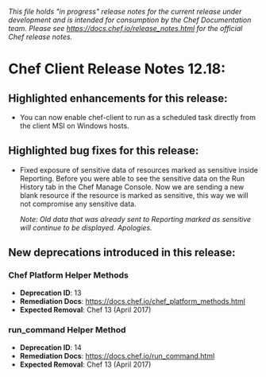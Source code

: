 _This file holds "in progress" release notes for the current release under development and is intended for consumption by the Chef Documentation team. Please see <https://docs.chef.io/release_notes.html> for the official Chef release notes._

# Chef Client Release Notes 12.18:

## Highlighted enhancements for this release:

- You can now enable chef-client to run as a scheduled task directly from the client MSI on Windows hosts.

## Highlighted bug fixes for this release:

- Fixed exposure of sensitive data of resources marked as sensitive inside Reporting. Before you
  were able to see the sensitive data on the Run History tab in the Chef Manage Console. Now we
  are sending a new blank resource if the resource is marked as sensitive, this way we will not
  compromise any sensitive data.

  _Note: Old data that was already sent to Reporting marked as sensitive will continue to be
  displayed. Apologies._

## New deprecations introduced in this release:

### Chef Platform Helper Methods

- **Deprecation ID**: 13
- **Remediation Docs**: <https://docs.chef.io/chef_platform_methods.html>
- **Expected Removal**: Chef 13 (April 2017)

### run_command Helper Method

- **Deprecation ID**: 14
- **Remediation Docs**: <https://docs.chef.io/run_command.html>
- **Expected Removal**: Chef 13 (April 2017)
